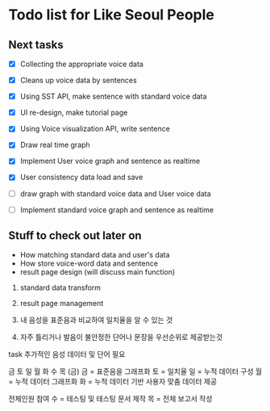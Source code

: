 Todo list for Like Seoul People
====

## Next tasks

- [X] Collecting the appropriate voice data
- [X] Cleans up voice data by sentences
- [X] Using SST API, make sentence with standard voice data
- [X] UI re-design, make tutorial page
- [X] Using Voice visualization API, write sentence
- [X] Draw real time graph
- [X] Implement User voice graph and sentence as realtime
- [X] User consistency data load and save
- [ ] draw graph with standard voice data and User voice data
- [ ] Implement standard voice graph and sentence as realtime




## Stuff to check out later on

* How matching standard data and user's data
* How store voice-word data and sentence 
* result page design (will discuss main function)

1. standard data transform
2. result page management


1. 내 음성을 표준음과 비교하여 일치율을 알 수 있는 것

2. 자주 틀리거나 발음이 불안정한 
   단어나 문장을 우선순위로 제공받는것

task
추가적인 음성 데이터 및 단어 필요

금 토 일 월 화 수 목 (금)
금 = 표준음을 그래프화
토 = 일치율
일 = 누적 데이터 구성
월 = 누적 데이터 그래프화
화 = 누적 데이터 기반 사용자 맞춤 데이터 제공

전체인원 참여
수 = 테스팅 및 테스팅 문서 제작
목 = 전체 보고서 작성
